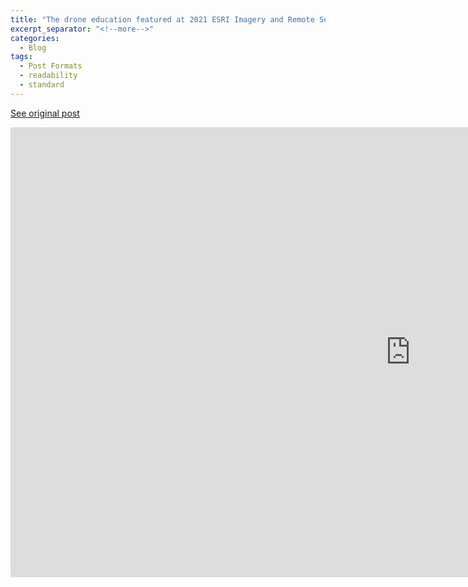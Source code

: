 ```yaml
---
title: "The drone education featured at 2021 ESRI Imagery and Remote Sensing Educators Summit"
excerpt_separator: "<!--more-->"
categories:
  - Blog
tags:
  - Post Formats
  - readability
  - standard
---
```

[See original post](https://www.esri.com/en-us/about/events/remote-sensing-educators-summit/save-date?date=2021-04-28)

<iframe width="1280" height="720" src="https://www.youtube.com/embed/eS7WIOc1W7w?list=PLaPDDLTCmy4aV8wApg_O-5cNua4-0bGah" title="IRSES 2021: Lightning Talk - Teaching with Drones" frameborder="0" allow="accelerometer; autoplay; clipboard-write; encrypted-media; gyroscope; picture-in-picture; web-share" allowfullscreen></iframe>